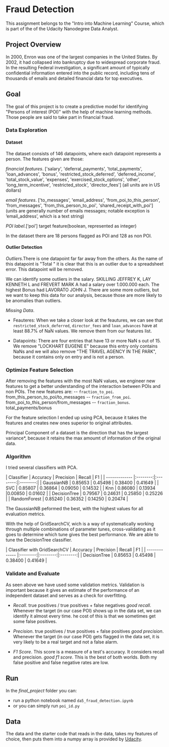 # Fraud Detection
 This assignment belongs to the "Intro into Machine Learning" Course, which is part of the of the Udacity Nanodegree Data Analyst.

## Project Overview
 In 2000, Enron was one of the largest companies in the United States. By 2002, it had collapsed into bankruptcy due to widespread corporate fraud. In the resulting Federal investigation, a significant amount of typically confidential information entered into the public record, including tens of thousands of emails and detailed financial data for top executives.

## Goal
The goal of this project is to create a predictive model for identifying "Persons of interest (POI)" with the help of machine learning methods. Those people are said to take part in financial fraud.
 
### Data Exploration
#### Dataset
The dataset consists of 146 datapoints, where each datapoint represents a person. The features given are those:

*financial features*. ['salary', 'deferral_payments', 'total_payments', 'loan_advances', 'bonus', 'restricted_stock_deferred', 'deferred_income', 'total_stock_value', 'expenses', 'exercised_stock_options', 'other', 'long_term_incentive', 'restricted_stock', 'director_fees'] (all units are in US dollars)

*email features*. ['to_messages', 'email_address', 'from_poi_to_this_person', 'from_messages', 'from_this_person_to_poi', 'shared_receipt_with_poi'] (units are generally number of emails messages; notable exception is ‘email_address’, which is a text string)

*POI label*.[‘poi’] target feature(boolean, represented as integer)

In the dataset there are 18 persons flagged as POI and 128 as non POI.

#### Outlier Detection
*Outliers*.There is one datapoint far far away from the others. As the name of this datapoint is "Total " it is clear that this is an outlier due to a spreadsheet error.  This datapoint will be removed.

We can identify some outliers in the salary. SKILLING JEFFREY K, LAY KENNETH L and FREVERT MARK A had a salary over 1.000.000 each. The highest Bonus had LAVORATO JOHN J. There are some more outliers, but we want to keep this data for our analysis, because those are more likely to be anomalies than outliers.

*Missing Data*.
- Feauteres: When we take a closer look at the feautures, we can see that 
`restricted_stock_deferred`, `director_fees` and `loan_advances` have at least 88.7% of NaN values. We remove them from our features list.

- Datapoints:
There are four entries that have 13 or more NaN s out of 15. We remove "LOCKHART EUGENE E" because this entry only contains NaNs and we will also remove "THE TRAVEL AGENCY IN THE PARK", because it contains only on entry and is not a person.

### Optimize Feature Selection
After removing the features with the most NaN values, we engineer new features to get a better understanding of the interaction between POIs and non POIs.
The new features are:
-- `fraction_to_poi`. from_this_person_to_poi/to_messages
-- `fraction_from_poi`. from_poi_to_this_person/from_messages
-- `fraction_bonus`. total_payments/bonus

For the feature selection I ended up using PCA, because it takes the features and creates new ones superior to original attributes.

Principal Component of a dataset is the direction that has the largest variance*, because it retains the max amoumt of information of the original data.

### Algorithm
I tried several classifiers _with_ PCA.

| Classifier | Accuracy | Precision  | Recall  | F1  |
| ------------- |:--------:|:--------:|:--------:|
| GaussianNB | 0.85653 | 0.45498 | 0.38400 | 0.41649 |
| SVC | 0.85807 | 0.36864 | 0.09050 | 0.14532 |
| Knn | 0.86080 | 0.13934 |0.00850 | 0.01602 |
| DecisionTree | 0.79567 | 0.24631 | 0.25850 | 0.25226 |
| RandomForest | 0.85240 | 0.36352 | 0.14250 | 0.20474 |

The GaussianNB peformed the best, with the highest values for all evaluation metrics.

With the help of GridSearchCV, wich is a way of systematically working through multiple combinations of parameter tunes, cross-validating as it goes to determine which tune gives the best performance. We are able to tune the DecisionTree classifier.

| Classifier with GridSearchCV | Accuracy | Precision  | Recall  | F1  |
| ------------- |:--------:|:--------:|:--------:|
| DecisionTree | 0.85653 | 0.45498 | 0.38400 | 0.41649 |

### Validate and Evaluate
As seen above we have used some validation metrics.
Validation is important because it gives an estimate of the performance of an independent dataset and serves as a check for overfitting.

- *Recall*.
true positives / true positives + false negatives
_good recall_. Whenever the target (in our case POI) shows up in the data set, we can identify it almost every time. he cost of this is that we sometimes get some false positives.
 
- *Precision*. 
true positives / true positives + false positives
_good precision_. Whenever the target (in our case POI) gets flagged in the data set, it is very likely to be a real target and not a false alarm.  

- *F1 Score*.
This score is a measure of a test's accuracy. It considers recall and precision.
_good f1 score_. This is the best of both worlds. Both my false positive and false negative rates are low.

## Run
In the _final_project_ folder you can:
 - run a python notebook named `da5_fraud_detection.ipynb`
 - or you can simply run `poi_id.py`

## Data
 The data and the starter code that reads in the data, takes my features of choice, then puts them into a numpy array is provided by [Udacity](https://github.com/udacity/ud120-projects).
